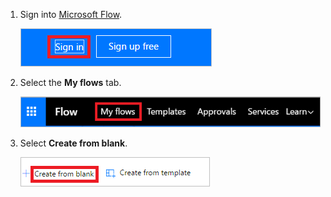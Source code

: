 1. Sign into [Microsoft Flow](https://flow.microsoft.com).
   
    ![sign in](media/modern-approvals/sign-in.png)
2. Select the **My flows** tab.
   
    ![select my flows](media/modern-approvals/select-my-flows.png)
3. Select **Create from blank**.
   
    ![create from blank](media/modern-approvals/blank-template.png)

